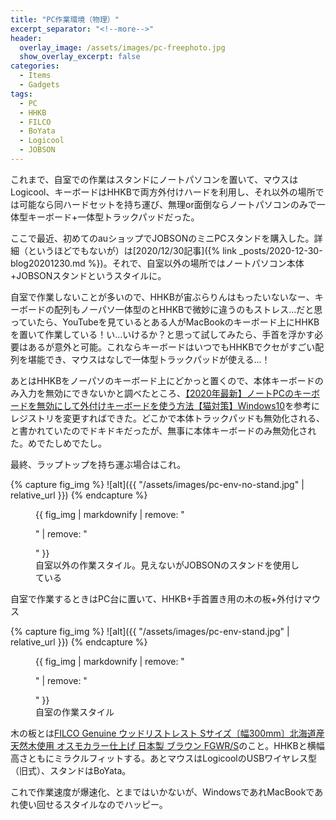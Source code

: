 ```yaml
---
title: "PC作業環境（物理）"
excerpt_separator: "<!--more-->"
header:
  overlay_image: /assets/images/pc-freephoto.jpg
  show_overlay_excerpt: false
categories:
  - Items
  - Gadgets
tags:
  - PC
  - HHKB
  - FILCO
  - BoYata
  - Logicool
  - JOBSON
---
```


これまで、自室での作業はスタンドにノートパソコンを置いて、マウスはLogicool、キーボードはHHKBで両方外付けハードを利用し、それ以外の場所では可能なら同ハードセットを持ち運び、無理or面倒ならノートパソコンのみで一体型キーボード+一体型トラックパッドだった。

ここで最近、初めてのauショップでJOBSONのミニPCスタンドを購入した。詳細（というほどでもないが）は[2020/12/30記事]({% link _posts/2020-12-30-blog20201230.md %})。それで、自室以外の場所ではノートパソコン本体+JOBSONスタンドというスタイルに。

自室で作業しないことが多いので、HHKBが宙ぶらりんはもったいないなー、キーボードの配列もノーパソ一体型のとHHKBで微妙に違うのもストレス...だと思っていたら、YouTubeを見ているとある人がMacBookのキーボード上にHHKBを置いて作業している！い...いけるか？と思って試してみたら、手首を浮かす必要はあるが意外と可能。これならキーボードはいつでもHHKBでクセがすごい配列を堪能でき、マウスはなしで一体型トラックパッドが使える...！

あとはHHKBをノーパソのキーボード上にどかっと置くので、本体キーボードのみ入力を無効にできないかと調べたところ、[【2020年最新】ノートPCのキーボードを無効にして外付けキーボードを使う方法【猫対策】Windows10](https://kourogi565656.blogspot.com/2018/08/pc.html)を参考にレジストリを変更すればできた。どこかで本体トラックパッドも無効化される、と書かれていたのでドキドキだったが、無事に本体キーボードのみ無効化された。めでたしめでたし。

最終、ラップトップを持ち運ぶ場合はこれ。

{% capture fig_img %}
![alt]({{ "/assets/images/pc-env-no-stand.jpg" | relative_url }})
{% endcapture %}

<figure>
  {{ fig_img | markdownify | remove: "<p>" | remove: "</p>" }}
  <figcaption>自室以外の作業スタイル。見えないがJOBSONのスタンドを使用している</figcaption>
</figure>

自室で作業するときはPC台に置いて、HHKB+手首置き用の木の板+外付けマウス

{% capture fig_img %}
![alt]({{ "/assets/images/pc-env-stand.jpg" | relative_url }})
{% endcapture %}

<figure>
  {{ fig_img | markdownify | remove: "<p>" | remove: "</p>" }}
  <figcaption>自室の作業スタイル</figcaption>
</figure>

木の板とは[FILCO Genuine ウッドリストレスト Sサイズ〔幅300mm〕北海道産天然木使用 オスモカラー仕上げ 日本製 ブラウン FGWR/S](https://www.amazon.co.jp/FILCO-%E3%82%A6%E3%83%83%E3%83%89%E3%83%AA%E3%82%B9%E3%83%88%E3%83%AC%E3%82%B9%E3%83%88-M%E3%82%B5%E3%82%A4%E3%82%BA%E3%80%94%E5%B9%85360mm%E3%80%95%E5%8C%97%E6%B5%B7%E9%81%93%E7%94%A3%E5%A4%A9%E7%84%B6%E6%9C%A8%E4%BD%BF%E7%94%A8-%E3%82%AA%E3%82%B9%E3%83%A2%E3%82%AB%E3%83%A9%E3%83%BC%E4%BB%95%E4%B8%8A%E3%81%92-FGWR/dp/B07ZJP4G9F/ref=sr_1_2?__mk_ja_JP=%E3%82%AB%E3%82%BF%E3%82%AB%E3%83%8A&crid=3O155KBSW3MBB&dchild=1&keywords=filco%2B%E3%83%91%E3%83%BC%E3%83%A0%E3%83%AC%E3%82%B9%E3%83%88&qid=1609813875&sprefix=FILCO%2Caps%2C293&sr=8-2&th=1)のこと。HHKBと横幅高さともにミラクルフィットする。あとマウスはLogicoolのUSBワイヤレス型（旧式）、スタンドはBoYata。

これで作業速度が爆速化、とまではいかないが、WindowsであれMacBookであれ使い回せるスタイルなのでハッピー。
